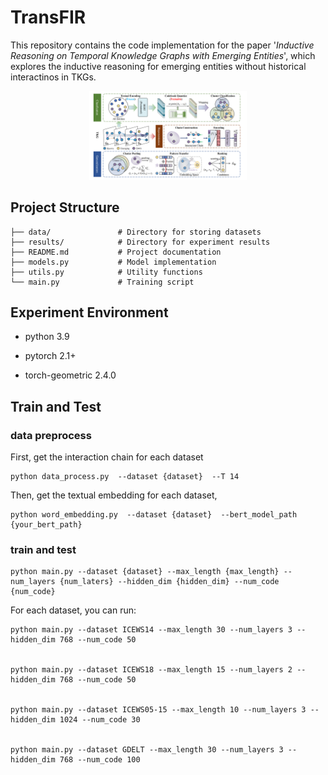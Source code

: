 # TransFIR

This repository contains the code implementation for the paper '*Inductive Reasoning on Temporal Knowledge Graphs with Emerging Entities*', which explores the inductive reasoning for emerging entities without historical interactinos in TKGs.


<div align="center">
  <img src="TransFIR.png" alt="Logo" width="50%" />
</div>


## Project Structure
```
├── data/               # Directory for storing datasets
├── results/            # Directory for experiment results
├── README.md           # Project documentation
├── models.py           # Model implementation
├── utils.py            # Utility functions
└── main.py             # Training script
```

## Experiment Environment

- python 3.9

- pytorch 2.1+

- torch-geometric 2.4.0


## Train and Test

### data preprocess

First, get the interaction chain for each dataset

```
python data_process.py  --dataset {dataset}  --T 14
```

Then, get the textual embedding for each dataset, 
```
python word_embedding.py  --dataset {dataset}  --bert_model_path {your_bert_path}
```

### train and test
```
python main.py --dataset {dataset} --max_length {max_length} --num_layers {num_laters} --hidden_dim {hidden_dim} --num_code {num_code} 
```
For each dataset, you can run:

```
python main.py --dataset ICEWS14 --max_length 30 --num_layers 3 --hidden_dim 768 --num_code 50


python main.py --dataset ICEWS18 --max_length 15 --num_layers 2 --hidden_dim 768 --num_code 50


python main.py --dataset ICEWS05-15 --max_length 10 --num_layers 3 --hidden_dim 1024 --num_code 30


python main.py --dataset GDELT --max_length 30 --num_layers 3 --hidden_dim 768 --num_code 100
```
